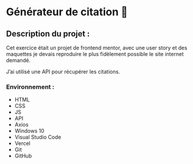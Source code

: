 # Générateur de citation :closed_book:

## Description du projet :

Cet exercice était un projet de frontend mentor, avec une user story et des maquettes je devais reproduire le plus fidèlement possible le site internet demandé.

J’ai utilisé une API pour récupérer les citations.

### Environnement :
- HTML
- CSS
- JS
- API
- Axios
- Windows 10
- Visual Studio Code
- Vercel
- Git 
- GitHub
